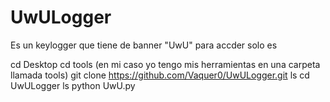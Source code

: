 # UwULogger
Es un keylogger que tiene de banner "UwU" 
 para accder solo es
 
 cd Desktop
 cd tools (en mi caso yo tengo mis herramientas en una carpeta llamada tools)
 git clone https://github.com/Vaquer0/UwULogger.git
ls
cd UwULogger
ls
python UwU.py
